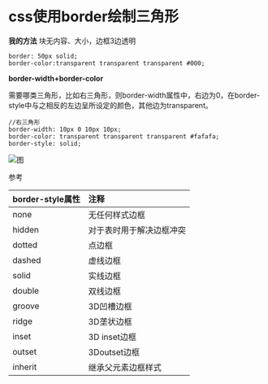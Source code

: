 # css使用border绘制三角形
**我的方法** 块无内容、大小，边框3边透明
```
border: 50px solid;
border-color:transparent transparent transparent #000;
```
**border-width+border-color**

需要哪类三角形，比如右三角形，则border-width属性中，右边为0，在border-style中与之相反的左边呈所设定的颜色，其他边为transparent。
```
//右三角形
border-width: 10px 0 10px 10px;
border-color: transparent transparent transparent #fafafa;
border-style: solid;
```
![图](https://images2015.cnblogs.com/blog/918071/201609/918071-20160927125744781-387186329.png)

参考



| border-style属性     | 注释     |
| :------------- | :------------- |
|none |无任何样式边框|
|hidden |对于表时用于解决边框冲突|
|dotted |点边框|
|dashed |虚线边框|
|solid |实线边框|
|double |双线边框|
|groove |3D凹槽边框|
|ridge |3D垄状边框|
|inset |3D inset边框|
|outset |3Doutset边框|
|inherit |继承父元素边框样式|
